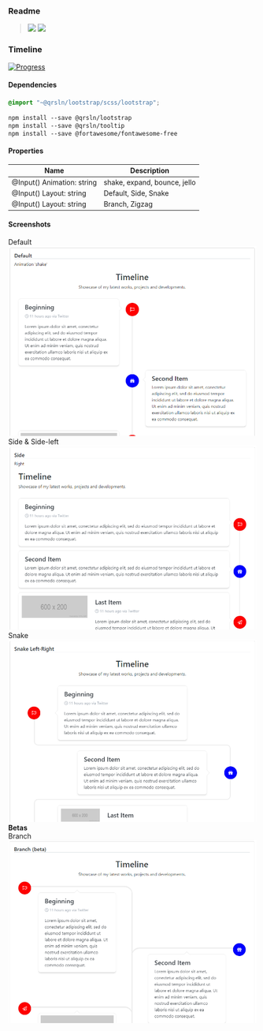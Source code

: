 ### Readme

> [![](https://img.shields.io/badge/Main-readme‌‌‌‌‌‌‌-white)](../../readme.md)
> [![](https://img.shields.io/badge/usage‌‌‌‌‌‌‌-orange)](usage.md)

### Timeline

[![Progress](https://img.shields.io/badge/Demo-✔✔✔✔☐‌‌‌‌‌‌‌-blue)](https://krsln.github.io/NgLootBox/LootBox/Timeline)

#### Dependencies

```scss
@import "~@qrsln/lootstrap/scss/lootstrap";   
```

```shell
npm install --save @qrsln/lootstrap
npm install --save @qrsln/tooltip
npm install --save @fortawesome/fontawesome-free
```

#### Properties

Name | Description
 --- | ---  
@Input() Animation: string | shake, expand, bounce, jello
@Input() Layout: string | Default, Side, Snake
@Input() Layout: string | Branch, Zigzag

#### Screenshots
Default  
![](../../../../Images/Screenshots/Timeline_Default_2021-08-12.png "Default")  
Side & Side-left  
![](../../../../Images/Screenshots/Timeline_Side_2021-08-12.png "Side-left")  
Snake  
![](../../../../Images/Screenshots/Timeline_Snake_2021-08-12.png "Snake")  
**Betas**  
Branch  
![](../../../../Images/Screenshots/Timeline_Branch_2021-08-12.png "Branch")  
